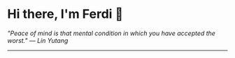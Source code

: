 <h1>Hi there, I'm Ferdi 👋</h1>

<p><em>
  "Peace of mind is that mental condition in which you have accepted the worst." — Lin Yutang
</em></p>

---
